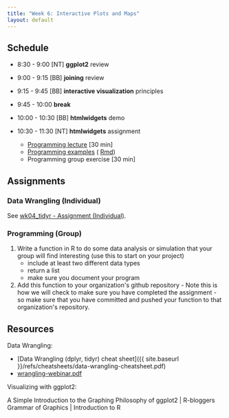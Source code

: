 ```yaml
---
title: "Week 6: Interactive Plots and Maps"
layout: default
---
```


## Schedule

- 8:30 - 9:00 [NT] **ggplot2** review

- 9:00 - 9:15 [BB] **joining** review

- 9:15 - 9:45 [BB] **interactive visualization** principles

- 9:45 - 10:00 **break**

- 10:00 - 10:30 [BB] **htmlwidgets** demo

- 10:30 - 11:30 [NT] **htmlwidgets** assignment

  - [Programming lecture](programming1.pdf) [30 min]
  - [Programming examples](programming.examples.html) ( [Rmd](https://raw.githubusercontent.com/ucsb-bren/env-info/gh-pages/wk04_tidyr/programming.examples.Rmd))
  - Programming group exercise [30 min]

## Assignments

### Data Wrangling (Individual)

See [wk04_tidyr - Assignment (Individual)](http://ucsb-bren.github.io/env-info/wk04_tidyr.html#assignment-(individual)).

### Programming (Group)

1. Write a function in R to do some data analysis or simulation that your group will find interesting (use this to start on your project)
    * include at least two different data types
    * return a list
    * make sure you document your program
1. Add this function to your organization's github repository - Note this is how we will check to make sure you have completed the assignment - so make sure that you have committed and pushed your function to that organization's repository.

## Resources

Data Wrangling:

- [Data Wrangling (dplyr, tidyr) cheat sheet]({{ site.baseurl }}/refs/cheatsheets/data-wrangling-cheatsheet.pdf)
- [wrangling-webinar.pdf](wrangling-webinar.pdf)

Visualizing with ggplot2:

A Simple Introduction to the Graphing Philosophy of ggplot2 | R-bloggers
Grammar of Graphics | Introduction to R
